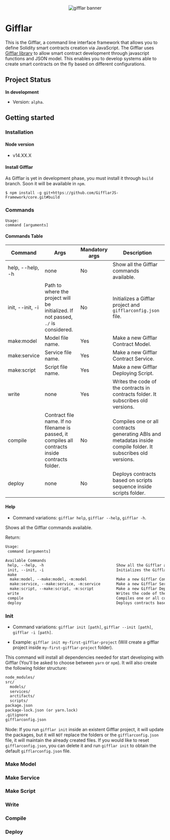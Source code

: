 <div align="center">
    <img src="https://i.imgur.com/mwbuYqE.png" alt="gifflar banner"/>
</div>

# Gifflar

This is the Gifflar, a command line interface framework that allows you to define Solidity smart contracts creation via JavaScript. The Gifflar uses [Gifflar library](https://github.com/GifflarJS-Framework/gifflar-library) to allow smart contract development through javascript functions and JSON model. This enables you to develop systems able to create smart contracts on the fly based on different configurations.

## Project Status

**In development**

- Version: `alpha`.

## Getting started

### Installation

#### Node version

- v14.XX.X

#### Install Gifflar

As Gifflar is yet in development phase, you must install it through `build` branch. Soon it will be available in `npm`.

```
$ npm install -g git+https://github.com/GifflarJS-Framework/core.git#build
```

### Commands

```
Usage:
command [arguments]
```

#### Commands Table

| Command          | Args                                                                                             | Mandatory args | Description                                                                                                    |
| ---------------- | ------------------------------------------------------------------------------------------------ | -------------- | -------------------------------------------------------------------------------------------------------------- |
| help, --help, -h | none                                                                                             | No             | Show all the Gifflar commands available.                                                                       |
| init, --init, -i | Path to where the project will be initialized. If not passed, `./` is considered.                | No             | Initializes a Gifflar project and `gifflarconfig.json` file.                                                   |
| make:model       | Model file name.                                                                                 | Yes            | Make a new Gifflar Contract Model.                                                                             |
| make:service     | Service file name.                                                                               | Yes            | Make a new Gifflar Contract Service.                                                                           |
| make:script      | Script file name.                                                                                | Yes            | Make a new Gifflar Deploying Script.                                                                           |
| write            | none                                                                                             | Yes            | Writes the code of the contracts in contracts folder. It subscribes old versions.                              |
| compile          | Contract file name. If no filename is passed, it compiles all contracts inside contracts folder. | No             | Compiles one or all contracts generating ABIs and metadatas inside compile folder. It subscribes old versions. |
| deploy           | none                                                                                             | No             | Deploys contracts based on scripts sequence inside scripts folder.                                             |

#### Help

- Command variations: `gifflar help`, `gifflar --help`, `gifflar -h`.

Shows all the Gifflar commands available.

Return:

```txt
Usage:
 command [arguments]

Available Commands
 help, --help, -h                                Show all the Gifflar available commands.
 init, --init, -i                                Initializes the Gifflar configuration file.
 make
  make:model, --make:model, -m:model             Make a new Gifflar Contract Model. Required a file name as argument.
  make:service, --make:service, -m:service       Make a new Gifflar Service. Required a file name as argument.
  make:script, --make:script, -m:script          Make a new Gifflar Deploying Script. Required a file name as argument.
 write                                           Writes the code of the contracts in contracts folder. It subscribes old versions.
 compile                                         Compiles one or all contracts generating ABIs and metadatas. Writes the codes if no .sol were found. It subscribes old versions.
 deploy                                          Deploys contracts based on scripts inside scripts folder.
```

### Init

- Command variations: `gifflar init [path]`, `gifflar --init [path]`, `gifflar -i [path]`.

- Example: `gifflar init my-first-gifflar-project` (Will create a gifflar project inside `my-first-gifflar-project` folder).

This command will install all dependencies needed for start developing with Gifflar (You'll be asked to choose between `yarn` or `npm`). It will also create the following folder structure:

```txt
node_modules/
src/
  models/
  services/
  arctifacts/
  scripts/
package.json
package-lock.json (or yarn.lock)
.gitignore
gifflarconfig.json
```

Node: If you run `gifflar init` inside an existent Gifflar project, it will update the packages, but it will `NOT` replace the folders or the `gifflarconfig.json` file, it will maintain the already created files. If you would like to reset `gifflarconfig.json`, you can delete it and run `gifflar init` to obtain the default `gifflarconfig.json` file.

### Make Model

### Make Service

### Make Script

### Write

### Compile

### Deploy
